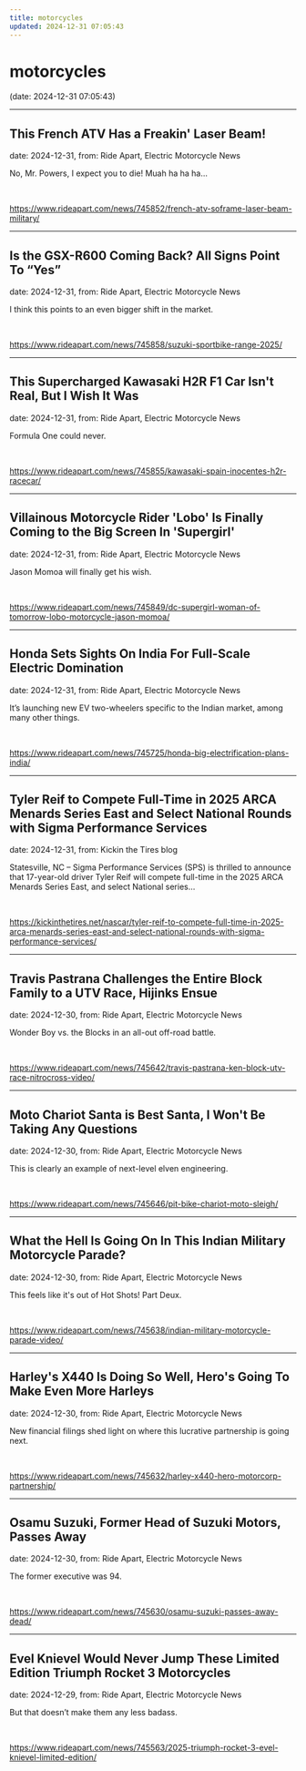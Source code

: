 ```yaml
---
title: motorcycles
updated: 2024-12-31 07:05:43
---
```


# motorcycles

(date: 2024-12-31 07:05:43)

---

## This French ATV Has a Freakin' Laser Beam!

date: 2024-12-31, from: Ride Apart, Electric Motorcycle News

No, Mr. Powers, I expect you to die! Muah ha ha ha... 

<br> 

<https://www.rideapart.com/news/745852/french-atv-soframe-laser-beam-military/>

---

## Is the GSX-R600 Coming Back? All Signs Point To “Yes”

date: 2024-12-31, from: Ride Apart, Electric Motorcycle News

I think this points to an even bigger shift in the market. 

<br> 

<https://www.rideapart.com/news/745858/suzuki-sportbike-range-2025/>

---

## This Supercharged Kawasaki H2R F1 Car Isn't Real, But I Wish It Was

date: 2024-12-31, from: Ride Apart, Electric Motorcycle News

Formula One could never. 

<br> 

<https://www.rideapart.com/news/745855/kawasaki-spain-inocentes-h2r-racecar/>

---

## Villainous Motorcycle Rider 'Lobo' Is Finally Coming to the Big Screen In 'Supergirl'

date: 2024-12-31, from: Ride Apart, Electric Motorcycle News

Jason Momoa will finally get his wish.  

<br> 

<https://www.rideapart.com/news/745849/dc-supergirl-woman-of-tomorrow-lobo-motorcycle-jason-momoa/>

---

## Honda Sets Sights On India For Full-Scale Electric Domination

date: 2024-12-31, from: Ride Apart, Electric Motorcycle News

It’s launching new EV two-wheelers specific to the Indian market, among many other things. 
 

<br> 

<https://www.rideapart.com/news/745725/honda-big-electrification-plans-india/>

---

## Tyler Reif to Compete Full-Time in 2025 ARCA Menards Series East and Select National Rounds with Sigma Performance Services

date: 2024-12-31, from: Kickin the Tires blog

Statesville, NC – Sigma Performance Services (SPS) is thrilled to announce that 17-year-old driver Tyler Reif will compete full-time in the 2025 ARCA Menards Series East, and select National series&#8230;  

<br> 

<https://kickinthetires.net/nascar/tyler-reif-to-compete-full-time-in-2025-arca-menards-series-east-and-select-national-rounds-with-sigma-performance-services/>

---

## Travis Pastrana Challenges the Entire Block Family to a UTV Race, Hijinks Ensue

date: 2024-12-30, from: Ride Apart, Electric Motorcycle News

Wonder Boy vs. the Blocks in an all-out off-road battle.  

<br> 

<https://www.rideapart.com/news/745642/travis-pastrana-ken-block-utv-race-nitrocross-video/>

---

## Moto Chariot Santa is Best Santa, I Won't Be Taking Any Questions

date: 2024-12-30, from: Ride Apart, Electric Motorcycle News

This is clearly an example of next-level elven engineering. 

<br> 

<https://www.rideapart.com/news/745646/pit-bike-chariot-moto-sleigh/>

---

## What the Hell Is Going On In This Indian Military Motorcycle Parade?

date: 2024-12-30, from: Ride Apart, Electric Motorcycle News

This feels like it's out of Hot Shots! Part Deux. 

<br> 

<https://www.rideapart.com/news/745638/indian-military-motorcycle-parade-video/>

---

## Harley's X440 Is Doing So Well, Hero's Going To Make Even More Harleys

date: 2024-12-30, from: Ride Apart, Electric Motorcycle News

New financial filings shed light on where this lucrative partnership is going next. 

<br> 

<https://www.rideapart.com/news/745632/harley-x440-hero-motorcorp-partnership/>

---

## Osamu Suzuki, Former Head of Suzuki Motors, Passes Away

date: 2024-12-30, from: Ride Apart, Electric Motorcycle News

The former executive was 94.  

<br> 

<https://www.rideapart.com/news/745630/osamu-suzuki-passes-away-dead/>

---

## Evel Knievel Would Never Jump These Limited Edition Triumph Rocket 3 Motorcycles

date: 2024-12-29, from: Ride Apart, Electric Motorcycle News

But that doesn’t make them any less badass.
 

<br> 

<https://www.rideapart.com/news/745563/2025-triumph-rocket-3-evel-knievel-limited-edition/>

